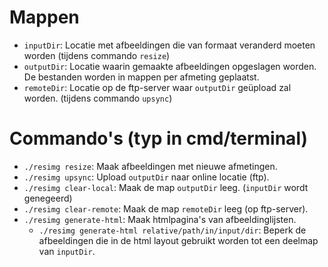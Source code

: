 # Mappen
- `inputDir`: Locatie met afbeeldingen die van formaat veranderd moeten worden (tijdens commando `resize`)
- `outputDir`: Locatie waarin gemaakte afbeeldingen opgeslagen worden. De bestanden worden in mappen per afmeting geplaatst.
- `remoteDir`: Locatie op de ftp-server waar `outputDir` geüpload zal worden. (tijdens commando `upsync`)

# Commando's (typ in cmd/terminal)
- `./resimg resize`: Maak afbeeldingen met nieuwe afmetingen.
- `./resimg upsync`: Upload `outputDir` naar online locatie (ftp).
- `./resimg clear-local`: Maak de map `outputDir` leeg. (`inputDir` wordt genegeerd)
- `./resimg clear-remote`: Maak de map `remoteDir` leeg (op ftp-server).
- `./resimg generate-html`: Maak htmlpagina's van afbeeldinglijsten.
  - `./resimg generate-html relative/path/in/input/dir`: Beperk de afbeeldingen die in de html layout gebruikt worden tot een deelmap van `inputDir`.
